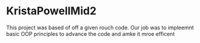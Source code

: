 # KristaPowellMid2

This project was based of off a given rouch code. Our job was to impleemnt basic OOP principles to advance the code and amke it mroe efficent
